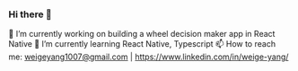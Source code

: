 ### Hi there 👋

🔭 I’m currently working on building a wheel decision maker app in React Native
🌱 I’m currently learning React Native, Typescript
📫 How to reach me: weigeyang1007@gmail.com | https://www.linkedin.com/in/weige-yang/


